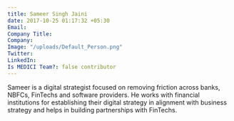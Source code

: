```yaml
---
title: Sameer Singh Jaini
date: 2017-10-25 01:17:32 +05:30
Email: 
Company Title: 
Company: 
Image: "/uploads/Default_Person.png"
Twitter: 
LinkedIn: 
Is MEDICI Team?: false contributor
---
```


Sameer is a digital strategist focused on removing friction across banks, NBFCs, FinTechs and software providers. He works with financial institutions for establishing their digital strategy in alignment with business strategy and helps in building partnerships with FinTechs.